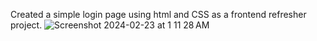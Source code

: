 Created a simple login page using html and CSS as a frontend refresher project.
![Screenshot 2024-02-23 at 1 11 28 AM](https://github.com/shreyassp25/login_page/assets/113574270/9c14c13d-734e-4fbc-8477-6e2107c0e87f)

